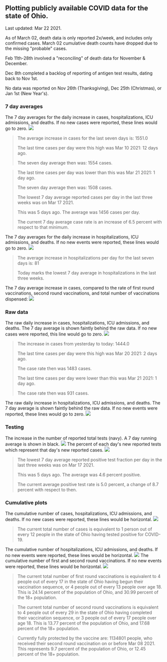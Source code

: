 ## Plotting publicly available COVID data for the state of Ohio. 

Last updated: Mar 22 2021. 

As of March 02, death data is only reported 2x/week, and includes only confirmed cases. March 02 cumulative death counts have dropped due to the missing "probable" cases.

Feb 11th-28th involved a "reconciling" of death data for November & December.

Dec 8th completed a backlog of reporting of antigen test results, dating back to Nov 1st.

No data was reported on Nov 26th (Thanksgiving), Dec 25th (Christmas), or Jan 1st (New Year's).
### 7 day averages
The 7 day averages for the daily increase in cases, hospitalizations, ICU admissions, and deaths. If no new cases were reported, these lines would go to zero.
![](7dayaverage_cases.png)

>The average increase in cases for the last seven days is: 1551.0
>
>The last time cases per day were this high was Mar 10 2021: 12 days ago.
>
>The seven day average then was: 1554 cases.

>
>The last time cases per day was lower than this was Mar 21 2021: 1 day ago.
>
>The seven day average then was: 1508 cases.
>
>The lowest 7 day average reported cases per day in the last three weeks was on Mar 17 2021.
>
>This was 5 days ago. The average was 1456 cases per day.
>
>The current 7 day average case rate is an increase of 6.5 percent with respect to that minimum.

The 7 day averages for the daily increase in hospitalizations, ICU admissions, and deaths. If no new events were reported, these lines would go to zero.
![](7dayaverage_hospital.png)

>The average increase in hospitalizations per day for the last seven days is: 81
>
>Today marks the lowest 7 day average in hospitalizations in the last three weeks.

The 7 day average increase in cases, compared to the rate of first round vaccinations, second round vaccinations, and total number of vaccinations dispensed:
![](DailyVaccinationsCases.png)

### Raw data
The raw daily increase in cases, hospitalizations, ICU admissions, and deaths. The 7 day average is shown faintly behind the raw data. If no new cases were reported, this line would go to zero.
![](DailyCases.png)

>The increase in cases from yesterday to today: 1444.0 
>
>The last time cases per day were this high was Mar 20 2021: 2 days ago. 
>
>The case rate then was 1483 cases.
>
>The last time cases per day were lower than this was Mar 21 2021: 1 day ago. 
>
>The case rate then was 931 cases.

The raw daily increase in hospitalizations, ICU admissions, and deaths. The 7 day average is shown faintly behind the raw data. If no new events were reported, these lines would go to zero.
![](DailyHospitalizations.png)

### Testing

The increase in the number of reported total tests (navy). A 7 day running average is shown in black.
![](DailyTests.png)
The percent of each day's new reported tests which represent that day's new reported cases.
![](percentpositive_tests.png)

>The lowest 7 day average reported positive test fraction per day in the last three weeks was on Mar 17 2021.
>
>This was 5 days ago. The average was 4.6 percent positive. 
>
>The current average positive test rate is 5.0 percent, a change of 8.7 percent with respect to then. 

### Cumulative plots
The cumulative number of cases, hospitalizations, ICU admissions, and deaths. If no new cases were reported, these lines would be horizontal.
![](Cases.png)

>The current total number of cases is equivalent to 1 person out of every 12 people in the state of Ohio having tested positive for COVID-19.

The cumulative number of hospitalizations, ICU admissions, and deaths. If no new events were reported, these lines would be horizontal.
![](Hospitalizations.png)
The cumulative number of first and second round vaccinations. If no new events were reported, these lines would be horizontal.
![](Vaccinations.png)

>The current total number of first round vaccinations is equivalent to 4 people out of every 17 in the state of Ohio having begun their vaccination sequence, or 4 people out of every 13 people over age 18.
 >This is 24.14 percent of the population of Ohio, and 30.99 percent of the 18+ population.

>The current total number of second round vaccinations is equivalent to 4 people out of every 29 in the state of Ohio having completed their vaccination sequence, or 3 people out of every 17 people over age 18. 
>This is 13.77 percent of the population of Ohio, and 17.68 percent of the 18+ population.

>Currently fully protected by the vaccine are: 1134801 people, who received their second round vaccination on or before Mar 08 2021.
>This represents 9.7 percent of the population of Ohio, or 12.45 percent of the 18+ population.

